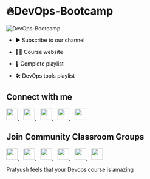 # 🔥DevOps-Bootcamp

![DevOps-Bootcamp](https://socialify.git.ci/kunal-kushwaha/DevOps-Bootcamp/image?description=1&font=Inter&language=1&owner=1&pattern=Charlie%20Brown&theme=Dark)

- <a href="https://www.youtube.com/KunalKushwaha?sub_confirmation=1" style="background-color:#FFFFFF;color:#000000;text-decoration:none">▶ Subscribe to our channel </a>

- <a href="https://www.commclassroom.org/devops" style="background-color:#FFFFFF;color:#000000;text-decoration:none">🧑‍💻 Course website</a>
 
- <a href="https://www.youtube.com/playlist?list=PL9gnSGHSqcnoqBXdMwUTRod4Gi3eac2Ak" style="background-color:#FFFFFF;color:#000000;text-decoration:none">📂 Complete playlist</a>

- <a href="https://www.youtube.com/playlist?list=PL9gnSGHSqcnojMGw6LDTkjs7avZ0f83Ap" style="background-color:#FFFFFF;color:#000000;text-decoration:none">🛠 DevOps tools playlist</a> 

## Connect with me
  <a href="https://twitter.com/kunalstwt">
    <img width="30px" src="https://www.vectorlogo.zone/logos/twitter/twitter-official.svg" />
  </a>&ensp;
  <a href="https://www.linkedin.com/in/kunal-kushwaha/">
    <img width="30px" src="https://www.vectorlogo.zone/logos/linkedin/linkedin-icon.svg" />
  </a>&ensp;
  <a href="https://www.youtube.com/channel/UCBGOUQHNNtNGcGzVq5rIXjw">
  <img width="30px" src="https://i.pinimg.com/originals/46/02/cb/4602cbc18967da9c1eba7452905cd99b.png" />
  </a>&ensp;
  <a href="https://www.instagram.com/kunalsig/">
    <img width="30px" src="https://www.vectorlogo.zone/logos/instagram/instagram-icon.svg" />
  </a>&ensp;
  <a href="https://kunalkushwaha.com">
  <img width="30px" src="https://cdn.hashnode.com/res/hashnode/image/upload/v1611902473383/CDyAuTy75.png?auto=compress" />
  </a>

## Join Community Classroom Groups
  <a href="https://discord.io/commclassroom">
    <img width="30px" src="https://www.vectorlogo.zone/logos/discordapp/discordapp-tile.svg" />
  </a>&ensp;
    <a href="https://telegram.me/commclassroom">
    <img width="30px" src="https://www.vectorlogo.zone/logos/telegram/telegram-icon.svg" />
  </a> 
  </a>&ensp;
  <a href="https://twitter.com/commclassroom/">
    <img width="30px" src="https://www.vectorlogo.zone/logos/twitter/twitter-official.svg" />
  </a>&ensp;
  <a href="https://www.linkedin.com/company/commclassroom/">
    <img width="30px" src="https://www.vectorlogo.zone/logos/linkedin/linkedin-icon.svg" />
  </a>&ensp;
  <a href="https://www.instagram.com/commclassroom/">
    <img width="30px" src="https://www.vectorlogo.zone/logos/instagram/instagram-icon.svg" />
  </a>&ensp;
 <a href="https://www.youtube.com/channel/UCwY7chGINzoVuEB3mWOi_zw">
  <img width="30px" src="https://i.pinimg.com/originals/46/02/cb/4602cbc18967da9c1eba7452905cd99b.png" />
  </a>
  


Pratyush feels that your Devops course is amazing
